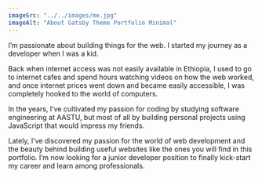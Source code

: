 ```yaml
---
imageSrc: "../../images/me.jpg"
imageAlt: "About Gatsby Theme Portfolio Minimal"
---
```


I’m passionate about building things for the web. I started my journey as a developer when I was a kid.

Back when internet access was not easily available in Ethiopia, I used to go to internet cafes and spend hours watching videos on how the web worked, and once internet prices went down and became easily accessible, I was completely hooked to the world of computers.

In the years, I’ve cultivated my passion for coding by studying software engineering at AASTU, but most of all by building personal projects using JavaScript that would impress my friends.

Lately, I’ve discovered my passion for the world of web development and the beauty behind building useful websites like the ones you will find in this portfolio. I’m now looking for a junior developer position to finally kick-start my career and learn among professionals.
